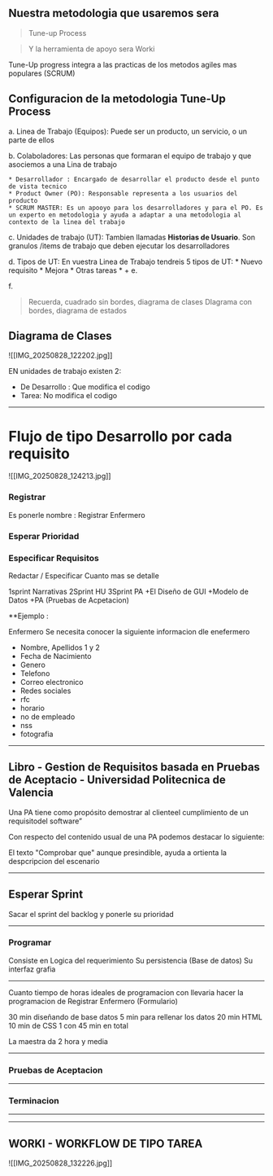 ## Nuestra metodologia que usaremos sera

> Tune-up Process

>Y la herramienta de apoyo sera Worki

Tune-Up progress integra a las practicas de los metodos agiles mas populares (SCRUM)

## Configuracion de la metodologia Tune-Up Process

a. Linea de Trabajo (Equipos): Puede ser un producto, un servicio, o un parte de ellos

b. Colaboladores: Las personas que formaran el equipo de trabajo y que asociemos a una Lina de trabajo

	* Desarrollador : Encargado de desarrollar el producto desde el punto de vista tecnico
	* Product Owner (PO): Responsable representa a los usuarios del producto
	* SCRUM MASTER: Es un apooyo para los desarrolladores y para el PO. Es un experto en metodologia y ayuda a adaptar a una metodologia al contexto de la linea del trabajo

c. Unidades de trabajo (UT): Tambien llamadas **Historias de Usuario**. Son granulos /items de trabajo que deben ejecutar los desarrolladores

d. Tipos de UT: En vuestra Linea de Trabajo tendreis 5 tipos de UT:
	* Nuevo requisito
	* Mejora 
	* Otras tareas
	* +
e. 

f. 



> Recuerda, cuadrado sin bordes, diagrama de clases
> DIagrama con bordes, diagrama de estados 

## Diagrama de Clases

![[IMG_20250828_122202.jpg]]


EN unidades de trabajo existen 2:

* De Desarrollo : Que modifica el codigo
* Tarea: No modifica el codigo

---

# Flujo de tipo Desarrollo por cada requisito

![[IMG_20250828_124213.jpg]]



### Registrar 
Es ponerle nombre : Registrar Enfermero 


### Esperar Prioridad


### Especificar Requisitos 
Redactar / Especificar
Cuanto mas se detalle 

1sprint  Narrativas
2Sprint HU
3Sprint PA
+El Diseño de GUI
+Modelo de Datos
+PA (Pruebas de Acpetacion)


**Ejemplo :

Enfermero
Se necesita conocer la siguiente informacion dle enefermero 

+ Nombre, Apellidos 1 y 2
+ Fecha de Nacimiento
+ Genero
+ Telefono
+ Correo electronico 
+ Redes sociales
+ rfc
+ horario
+ no de empleado
+ nss
+ fotografia

---

## Libro - Gestion de Requisitos basada en Pruebas de Aceptacio - Universidad Politecnica de Valencia

Una PA tiene como propósito demostrar al clienteel cumplimiento de un requisitodel software”

Con respecto del contenido usual de una PA podemos destacar lo siguiente:

El texto "Comprobar que" aunque presindible, ayuda a ortienta la despcripcion del escenario

---
## Esperar Sprint 
Sacar el sprint del backlog y ponerle su prioridad


---
### Programar 
Consiste en Logica del requerimiento
Su persistencia (Base de datos)
Su interfaz grafia 


---
Cuanto tiempo de horas ideales de programacion con llevaria hacer la programacion de Registrar Enfermero (Formulario)

30 min diseñando de base datos 
5 min para rellenar los datos 
20 min HTML
10 min de CSS
1 con 45 min en total

La maestra da 2 hora y media 


---

### Pruebas de Aceptacion


---
### Terminacion 



----

---

## WORKI - WORKFLOW DE TIPO TAREA 
![[IMG_20250828_132226.jpg]]

